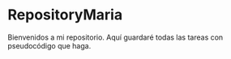 # RepositoryMaria

Bienvenidos a mi repositorio. Aquí guardaré  todas las tareas  con pseudocódigo que haga. 
